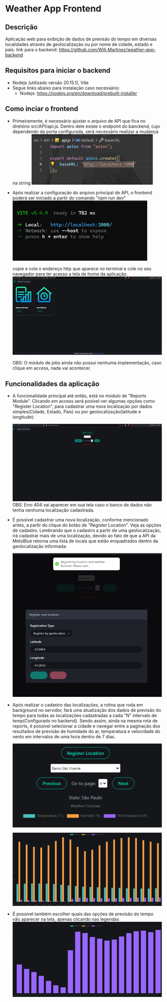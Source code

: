 # Weather App Frontend

## Descrição
Aplicação web para exibição de dados de previsão do tempo em diversas localidades através de geolocalização ou por nome de cidade, estado e país.
link para o backend: https://github.com/Will-Martinez/weather-app-backend


## Requisitos para iniciar o backend
- Nodejs (utilizado versão 20.15.1), Vite
- Segue links abaixo para instalação caso necessário:
    - Nodejs: https://nodejs.org/en/download/prebuilt-installer


## Como inciar o frontend
- Primeiramente, é necessário ajustar o arquivo de API que fica no diretório src/API/api.js. Dentro dele existe o endpoint do banckend, cujo dependendo
  da porta configurada, será necessário realizar a mudança na string
    ![image](./repo-prints/api_backend.PNG)

- Após realizar a configuração do arquivo principal de API, o frontend poderá ser iniciado a partir do comando "npm run dev"
    ![image](./repo-prints/run_front.PNG)

  copie e cole o endereço http que aparece no terminal e cole no seu navegador para ter acesso a tela de home da aplicação.
    ![image](./repo-prints/home_page.PNG)
  
  OBS: O módulo de jobs ainda não possui nenhuma implementação, caso clique em access, nada vai acontecer.


## Funcionalidades da aplicação
 - A funcionalidade principal até então, está no módulo de "Reports Module". Clicando em access será posível ver algumas opções como "Register Location",
   para cadastrar uma nova localização por dados simples(Cidade, Estado, País) ou por geolocalização(latitude e longitude):

    ![image](./repo-prints/main_module_page.PNG)
    OBS: Erro 404 vai aparecer em sua tela caso o banco de dados não tenha nenhuma localização cadastrada.

 - É possível cadastrar uma nova localização, conforme mencionado antes, a partir do clique do botão de "Register Location". Veja as opções
   de cadastro. Lembrando que o cadastro a partir de uma geolocatização, irá cadastrar mais de uma localização, devido ao fato de que a API da MetoBlue
   retorna uma lista de locais que estão enquadrados dentro da geolocalização informada:

   ![image](./repo-prints/submit_geolocation.PNG)


 - Após realizar o cadastro das localizações, a rotina que roda em background no servidor, fará uma atualização dos dados de previsão do tempo para todas as      localizações cadastradas a cada "N" intervalo de temp(Configurado no backend). Sendo assim, ainda na mesma rota de reports, é possível selecionar a cidade e navegar
 entre a paginação dos resultados de previsão de humidade do ar, temperatura e velocidade do vento em intervalos de uma hora dentro de 7 dias.

   ![image](./repo-prints/menu_forecast.PNG)


    
   ![image](./repo-prints/dashboard.PNG)


 - É possível também escolher quais das opções de previsão do tempo vão aparecer na tela, apenas clicando nas legendas
   ![image](./repo-prints/select_info.PNG)
   